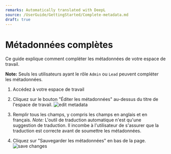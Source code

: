 ```yaml
---
remarks: Automatically translated with DeepL
source: /UserGuide/GettingStarted/Complete-metadata.md
draft: true
---
```


# Métadonnées complètes

Ce guide explique comment compléter les métadonnées de votre espace de travail.

**Note:** Seuls les utilisateurs ayant le rôle `Admin` ou `Lead` peuvent compléter les métadonnées.

1. Accédez à votre espace de travail

1. Cliquez sur le bouton "Éditer les métadonnées" au-dessus du titre de l'espace de travail.
    ![edit metadata](edit-metadata.png)

1. Remplir tous les champs, y compris les champs en anglais et en français.
    *Note:* L'outil de traduction automatique n'est qu'une suggestion de traduction. Il incombe à l'utilisateur de s'assurer que la traduction est correcte avant de soumettre les métadonnées.

1. Cliquez sur "Sauvegarder les métadonnées" en bas de la page.
    ![save changes](save-changes-metadata.png)
